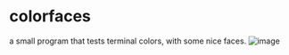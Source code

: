 # colorfaces
a small program that tests terminal colors, with some nice faces.
![image](https://user-images.githubusercontent.com/78051875/173461148-acac1533-272e-4b38-9e20-44b9eaed471e.png)
